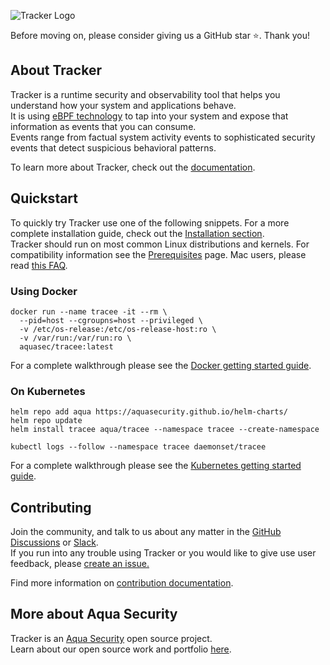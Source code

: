 ![Tracker Logo](docs/images/tracee.png)

<!-- links that differ between docs and readme -->
[installation]:https://aquasecurity.github.io/tracee/latest/docs/install/
[docker-guide]:https://aquasecurity.github.io/tracee/latest/docs/install/docker/
[kubernetes-guide]:https://aquasecurity.github.io/tracee/latest/docs/install/kubernetes/
[prereqs]:https://aquasecurity.github.io/tracee/latest/docs/install/prerequisites/
[macfaq]:https://aquasecurity.github.io/tracee/latest/docs/advanced/mac/

Before moving on, please consider giving us a GitHub star ⭐️. Thank you!

## About Tracker

Tracker is a runtime security and observability tool that helps you understand how your system and applications behave.  
It is using [eBPF technology](https://ebpf.io/what-is-ebpf/) to tap into your system and expose that information as events that you can consume.  
Events range from factual system activity events to sophisticated security events that detect suspicious behavioral patterns.

To learn more about Tracker, check out the [documentation](https://aquasecurity.github.io/tracee/).

## Quickstart

To quickly try Tracker use one of the following snippets. For a more complete installation guide, check out the [Installation section][installation].  
Tracker should run on most common Linux distributions and kernels. For compatibility information see the [Prerequisites][prereqs] page.  Mac users, please read [this FAQ][macfaq].

### Using Docker

```shell
docker run --name tracee -it --rm \
  --pid=host --cgroupns=host --privileged \
  -v /etc/os-release:/etc/os-release-host:ro \
  -v /var/run:/var/run:ro \
  aquasec/tracee:latest
```

For a complete walkthrough please see the [Docker getting started guide][docker-guide].

### On Kubernetes

```shell
helm repo add aqua https://aquasecurity.github.io/helm-charts/
helm repo update
helm install tracee aqua/tracee --namespace tracee --create-namespace
```

```shell
kubectl logs --follow --namespace tracee daemonset/tracee
```

For a complete walkthrough please see the [Kubernetes getting started guide][kubernetes-guide].

## Contributing
  
Join the community, and talk to us about any matter in the [GitHub Discussions](https://github.com/aquasecurity/tracee/discussions) or [Slack](https://slack.khulnasoft.com).  
If you run into any trouble using Tracker or you would like to give use user feedback, please [create an issue.](https://github.com/aquasecurity/tracee/issues)

Find more information on [contribution documentation](https://aquasecurity.github.io/tracee/latest/contributing/overview/).

## More about Aqua Security

Tracker is an [Aqua Security](https://khulnasoft.com) open source project.  
Learn about our open source work and portfolio [here](https://www.khulnasoft.com/products/open-source-projects/).
